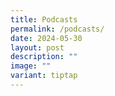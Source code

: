 ```yaml
---
title: Podcasts
permalink: /podcasts/
date: 2024-05-30
layout: post
description: ""
image: ""
variant: tiptap
---
```


